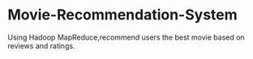 # Movie-Recommendation-System
Using Hadoop MapReduce,recommend users the best movie based on reviews and ratings.
